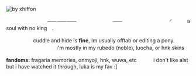 ![by xhiffon](https://64.media.tumblr.com/309921753bb0c06b5456978e202a4a22/da95d6fd2792f5ed-39/s2048x3072/fc06f87b811ac9947a5de02059d9c10e038b26a6.pnj)

　　　　　　　　⸺⸺⸺　　　　　　　⸺
　　　　　　　　　◜　　　a soul with no king　.

　　　 　　cuddle and hide is **fine**, Im usually offtab or editing a pony.
 　　
 　　　 　　 　　i'm mostly in my rubedo (noble), luocha, or hnk skins

**fandoms:** fragaria memories, onmyoji, hnk, wuwa, etc 　　　i don't like alst but i have watched it through, luka is my fav :]
